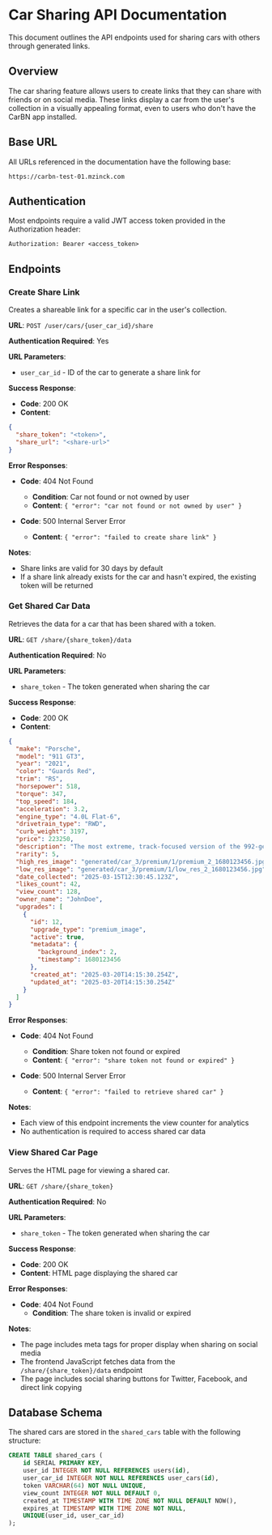 # Car Sharing API Documentation

This document outlines the API endpoints used for sharing cars with others through generated links.

## Overview

The car sharing feature allows users to create links that they can share with friends or on social media. These links display a car from the user's collection in a visually appealing format, even to users who don't have the CarBN app installed.

## Base URL

All URLs referenced in the documentation have the following base:

```
https://carbn-test-01.mzinck.com
```

## Authentication

Most endpoints require a valid JWT access token provided in the Authorization header:

```
Authorization: Bearer <access_token>
```

## Endpoints

### Create Share Link

Creates a shareable link for a specific car in the user's collection.

**URL**: `POST /user/cars/{user_car_id}/share`

**Authentication Required**: Yes

**URL Parameters**:
- `user_car_id` - ID of the car to generate a share link for

**Success Response**:
- **Code**: 200 OK
- **Content**:
```json
{
  "share_token": "<token>",
  "share_url": "<share-url>"
}
```

**Error Responses**:

- **Code**: 404 Not Found
  - **Condition**: Car not found or not owned by user
  - **Content**: `{ "error": "car not found or not owned by user" }`

- **Code**: 500 Internal Server Error
  - **Content**: `{ "error": "failed to create share link" }`

**Notes**:
- Share links are valid for 30 days by default
- If a share link already exists for the car and hasn't expired, the existing token will be returned

### Get Shared Car Data

Retrieves the data for a car that has been shared with a token.

**URL**: `GET /share/{share_token}/data`

**Authentication Required**: No

**URL Parameters**:
- `share_token` - The token generated when sharing the car

**Success Response**:
- **Code**: 200 OK
- **Content**:
```json
{
  "make": "Porsche",
  "model": "911 GT3",
  "year": "2021",
  "color": "Guards Red",
  "trim": "RS",
  "horsepower": 518,
  "torque": 347,
  "top_speed": 184,
  "acceleration": 3.2,
  "engine_type": "4.0L Flat-6",
  "drivetrain_type": "RWD",
  "curb_weight": 3197,
  "price": 223250,
  "description": "The most extreme, track-focused version of the 992-generation 911.",
  "rarity": 5,
  "high_res_image": "generated/car_3/premium/1/premium_2_1680123456.jpg",
  "low_res_image": "generated/car_3/premium/1/low_res_2_1680123456.jpg",
  "date_collected": "2025-03-15T12:30:45.123Z",
  "likes_count": 42,
  "view_count": 128,
  "owner_name": "JohnDoe",
  "upgrades": [
    {
      "id": 12,
      "upgrade_type": "premium_image",
      "active": true,
      "metadata": {
        "background_index": 2,
        "timestamp": 1680123456
      },
      "created_at": "2025-03-20T14:15:30.254Z",
      "updated_at": "2025-03-20T14:15:30.254Z"
    }
  ]
}
```

**Error Responses**:

- **Code**: 404 Not Found
  - **Condition**: Share token not found or expired
  - **Content**: `{ "error": "share token not found or expired" }`

- **Code**: 500 Internal Server Error
  - **Content**: `{ "error": "failed to retrieve shared car" }`

**Notes**:
- Each view of this endpoint increments the view counter for analytics
- No authentication is required to access shared car data

### View Shared Car Page

Serves the HTML page for viewing a shared car.

**URL**: `GET /share/{share_token}`

**Authentication Required**: No

**URL Parameters**:
- `share_token` - The token generated when sharing the car

**Success Response**:
- **Code**: 200 OK
- **Content**: HTML page displaying the shared car

**Error Responses**:

- **Code**: 404 Not Found
  - **Condition**: The share token is invalid or expired

**Notes**:
- The page includes meta tags for proper display when sharing on social media
- The frontend JavaScript fetches data from the `/share/{share_token}/data` endpoint
- The page includes social sharing buttons for Twitter, Facebook, and direct link copying

## Database Schema

The shared cars are stored in the `shared_cars` table with the following structure:

```sql
CREATE TABLE shared_cars (
    id SERIAL PRIMARY KEY,
    user_id INTEGER NOT NULL REFERENCES users(id),
    user_car_id INTEGER NOT NULL REFERENCES user_cars(id),
    token VARCHAR(64) NOT NULL UNIQUE,
    view_count INTEGER NOT NULL DEFAULT 0,
    created_at TIMESTAMP WITH TIME ZONE NOT NULL DEFAULT NOW(),
    expires_at TIMESTAMP WITH TIME ZONE NOT NULL,
    UNIQUE(user_id, user_car_id)
);
```